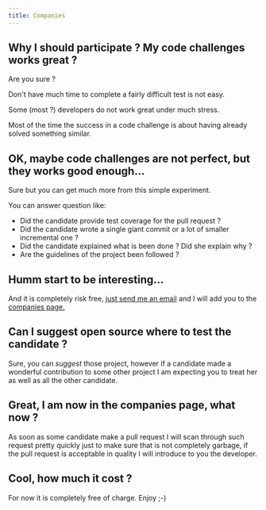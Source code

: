 ```yaml
---
title: Companies
---
```



## Why I should participate ? My code challenges works great ?

Are you sure ?

Don't have much time to complete a fairly difficult test is not easy.

Some (most ?) developers do not work great under much stress.

Most of the time the success in a code challenge is about having already solved something similar.

## OK, maybe code challenges are not perfect, but they works good enough...

Sure but you can get much more from this simple experiment.

You can answer question like:

+ Did the candidate provide test coverage for the pull request ?
+ Did the candidate wrote a single giant commit or a lot of smaller incremental one ?
+ Did the candidate explained what is been done ? Did she explain why ?
+ Are the guidelines of the project been followed ?

## Humm start to be interesting...

And it is completely risk free, [just send me an email][my_email] and I will add you to the [companies page.][company_page]

## Can I suggest open source where to test the candidate ?

Sure, you can *suggest* those project, however if a candidate made a wonderful contribution to some other project I am expecting you to treat her as well as all the other candidate.

## Great, I am now in the companies page, what now ?

As soon as some candidate make a pull request I will scan through such request pretty quickly just to make sure that is not completely garbage, if the pull request is acceptable in quality I will introduce to you the developer.

## Cool, how much it cost ?

For now it is completely free of charge. Enjoy ;-)

[my_email]: mailto:simone@mweb.biz
[company_page]: companies

